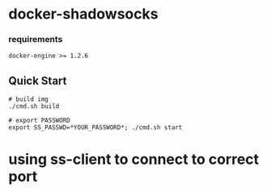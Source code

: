 docker-shadowsocks
==================

### requirements

```
docker-engine >= 1.2.6
```


Quick Start
-----------

```
# build img
./cmd.sh build

# export PASSWORD
export SS_PASSWD=*YOUR_PASSWORD*; ./cmd.sh start

```

# using ss-client to connect to correct port

